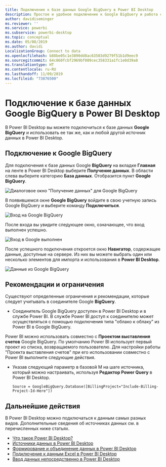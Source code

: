 ```yaml
---
title: Подключение к базе данных Google BigQuery в Power BI Desktop
description: Простое и удобное подключение к Google BigQuery и работа с ней в Power BI Desktop
author: davidiseminger
ms.reviewer: ''
ms.service: powerbi
ms.subservice: powerbi-desktop
ms.topic: conceptual
ms.date: 05/08/2019
ms.author: davidi
LocalizationGroup: Connect to data
ms.openlocfilehash: b88be05c1e3890dd8ac63503d9279f51b1d9eec9
ms.sourcegitcommit: 64c860fcbf2969bf089cec358331a1fc1e0d39a8
ms.translationtype: HT
ms.contentlocale: ru-RU
ms.lasthandoff: 11/09/2019
ms.locfileid: "73876500"
---
```

# <a name="connect-to-a-google-bigquery-database-in-power-bi-desktop"></a>Подключение к базе данных Google BigQuery в Power BI Desktop
В Power BI Desktop вы можете подключиться к базе данных **Google BigQuery** и использовать ее так же, как и любой другой источник данных в Power BI Desktop.

## <a name="connect-to-google-bigquery"></a>Подключение к Google BigQuery
Для подключения к базе данных Google **BigQuery** на вкладке **Главная** на ленте в Power BI Desktop выберите **Получение данных**. В области слева выберите категорию **База данных**. Отобразится пункт **Google BigQuery**.

![Диалоговое окно "Получение данных" для Google BigQuery](media/desktop-connect-bigquery/connect_bigquery_01.png)

В появившемся окне **Google BigQuery** войдите в свою учетную запись Google BigQuery и выберите команду **Подключиться**.

![Вход на Google BigQuery](media/desktop-connect-bigquery/connect_bigquery_02.png)

После входа вы увидите следующее окно, означающее, что вход выполнен успешно. 

![Вход в Google выполнен](media/desktop-connect-bigquery/connect_bigquery_02b.png)

После успешного подключения откроется окно **Навигатор**, содержащее данные, доступные на сервере. Из них вы можете выбрать один или несколько элементов для импорта и использования в **Power BI Desktop**.

![Данные из Google BigQuery](media/desktop-connect-bigquery/connect_bigquery_03.png)

## <a name="considerations-and-limitations"></a>Рекомендации и ограничения
Существуют определенные ограничения и рекомендации, которые следует учитывать в соединителе Google **BigQuery**.

* Соединитель Google BigQuery доступен в Power BI Desktop и в службе Power BI. В службе Power BI доступ к соединителю может осуществляться с помощью подключения типа "облако к облаку" из Power BI в Google BigQuery.

Power BI можно использовать совместно с **Проектом выставления счетов** Google BigQuery. По умолчанию Power BI использует первый проект из списка, возвращаемого пользователю. Для настройки работы "Проекта выставления счетов" при его использовании совместно с Power BI выполните следующие действия.

 * Указав следующий параметр в базовой M на шаге источника, который можно настраивать, используя **Редактор Power Query** в Power BI Desktop.

    ```Source = GoogleBigQuery.Database([BillingProject="Include-Billing-Project-Id-Here"])```

## <a name="next-steps"></a>Дальнейшие действия
В Power BI Desktop можно подключаться к данным самых разных видов. Дополнительные сведения об источниках данных см. в перечисленных ниже статьях.

* [Что такое Power BI Desktop?](desktop-what-is-desktop.md)
* [Источники данных в Power BI Desktop](desktop-data-sources.md)
* [Формирование и объединение данных в Power BI Desktop](desktop-shape-and-combine-data.md)
* [Подключение к данным Excel в Power BI Desktop](desktop-connect-excel.md)   
* [Ввод данных непосредственно в Power BI Desktop](desktop-enter-data-directly-into-desktop.md)   

